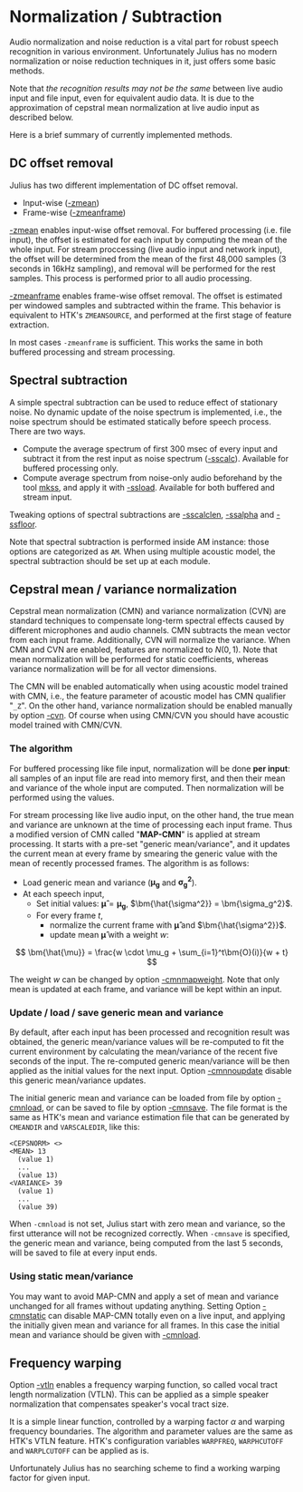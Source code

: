 # Normalization / Subtraction

Audio normalization and noise reduction is a vital part for robust speech
recognition in various environment.  Unfortunately Julius has no modern
normalization or noise reduction techniques in it, just offers some basic methods.

Note that *the recognition results may not be the same* between live audio input
and file input, even for equivalent audio data.  It is due to the approximation
of cepstral mean normalization at live audio input as described below.

Here is a brief summary of currently implemented methods.

## DC offset removal

Julius has two different implementation of DC offset removal.

- Input-wise  ([-zmean](https://github.com/julius-speech/julius/blob/master/julius/Options.md#-zmean--nozmean))
- Frame-wise  ([-zmeanframe](https://github.com/julius-speech/julius/blob/master/julius/Options.md#-zmeanframe--nozmeanframe))

[-zmean](https://github.com/julius-speech/julius/blob/master/julius/Options.md#-zmean--nozmean)
enables input-wise offset removal.  For buffered processing
(i.e. file input), the offset is estimated for each input by computing the mean
of the whole input. For stream proccessing (live audio input and network input), the
offset will be determined from the mean of the first 48,000 samples (3 seconds
in 16kHz sampling), and removal will be performed for the rest samples.  This
process is performed prior to all audio processing.

[-zmeanframe](https://github.com/julius-speech/julius/blob/master/julius/Options.md#-zmeanframe--nozmeanframe)
enables frame-wise offset removal.  The offset is estimated per windowed samples
and subtracted within the frame.  This behavior is equivalent to HTK's
`ZMEANSOURCE`, and performed at the first stage of feature extraction.

In most cases `-zmeanframe` is sufficient. This works the same in both buffered
processing and stream processing.

## Spectral subtraction

A simple spectral subtraction can be used to reduce effect of stationary noise.
No dynamic update of the noise spectrum is implemented, i.e., the noise spectrum should be
estimated statically before speech process.  There are two ways.

- Compute the average spectrum of first 300 msec of every input and subtract it
  from the rest input as noise spectrum
  ([-sscalc](https://github.com/julius-speech/julius/blob/master/julius/Options.md#-sscalc)).
  Available for buffered processing only.
- Compute average spectrum from noise-only audio beforehand by the tool
  [mkss](https://github.com/julius-speech/julius/tree/master/mkss), and apply it
  with
  [-ssload](https://github.com/julius-speech/julius/blob/master/julius/Options.md#-ssload-file).
  Available for both buffered and stream input.

Tweaking options of spectral subtractions are
[-sscalclen](https://github.com/julius-speech/julius/blob/master/julius/Options.md#-sscalclen-msec),
[-ssalpha](https://github.com/julius-speech/julius/blob/master/julius/Options.md#-ssalpha-float)
and
[-ssfloor](https://github.com/julius-speech/julius/blob/master/julius/Options.md#-ssfloor-float).

Note that spectral subtraction is performed inside AM instance: those options are
categorized as `AM`. When using multiple acoustic model, the spectral
subtraction should be set up at each module.

## Cepstral mean / variance normalization

Cepstral mean normalization (CMN) and variance normalization (CVN) are standard
techniques to compensate long-term spectral effects caused by different
microphones and audio channels.  CMN subtracts the mean vector from each input
frame.  Additionally, CVN will normalize the variance.  When CMN and CVN are
enabled, features are normalized to $N(0, 1)$.
Note that mean normalization will be performed for static coefficients, whereas
variance normalization will be for all vector dimensions.

 The CMN will be enabled automatically when using acoustic model trained with
 CMN, i.e., the feature parameter of acoustic model has CMN qualifier "`_Z`".
 On the other hand, variance normalization should be enabled manually by option
 [-cvn](https://github.com/julius-speech/julius/blob/master/julius/Options.md#-cvn).
 Of course when using CMN/CVN you should have acoustic model trained with CMN/CVN.

### The algorithm

For buffered processing like file input, normalization will be done **per
input**: all samples of an input file are read into memory first, and then their
mean and variance of the whole input are computed.  Then normalization will be
performed using the values.

For stream processing like live audio input, on the other hand, the true mean
and variance are unknown at the time of processing each input frame.  Thus a
modified version of CMN called "**MAP-CMN**" is applied at stream processing. It
starts with a pre-set "generic mean/variance", and it updates the current mean
at every frame by smearing the generic value with the mean of recently processed
frames.  The algorithm  is as follows:

- Load generic mean and variance ($\bm{\mu_g}$ and $\bm{\sigma_g^2}$).
- At each speech input,
  - Set initial values:  $\bm{\hat{\mu}} = \bm{\mu_g}$, $\bm{\hat{\sigma^2}} = \bm{\sigma_g^2}$.
  - For every frame $t$,
    - normalize the current frame with $\bm{\hat{\mu}}$ and $\bm{\hat{\sigma^2}}$.
    - update mean $\bm{\hat{\mu}}$ with a weight $w$:

$$
\bm{\hat{\mu}} = \frac{w \cdot \mu_g +  \sum_{i=1}^t\bm{O}(i)}{w + t}
$$

The weight $w$ can be changed by option
[-cmnmapweight](https://github.com/julius-speech/julius/blob/master/julius/Options.md#-cmnmapweight-float).
Note that only mean is updated at each frame, and variance will be kept within
an input.

### Update / load / save generic mean and variance

By default, after each input has been processed and recognition result was
obtained, the generic mean/variance values will be re-computed to fit the
current environment by calculating the mean/variance of the recent five seconds
of the input. The re-computed generic mean/variance will be then applied as the
initial values for the next input.  Option
[-cmnnoupdate](https://github.com/julius-speech/julius/blob/master/julius/Options.md#-cmnupdate--cmnnoupdate)
disable this generic mean/variance updates.

The initial generic mean and variance can be loaded from file by option
[-cmnload](https://github.com/julius-speech/julius/blob/master/julius/Options.md#-cmnload-file),
or can be saved to file by option
[-cmnsave](https://github.com/julius-speech/julius/blob/master/julius/Options.md#-cmnsave-file).
The file format is the same as HTK's mean and variance estimation file that can
be generated by `CMEANDIR` and `VARSCALEDIR`, like this:

```text
<CEPSNORM> <>
<MEAN> 13
  (value 1)
  ...
  (value 13)
<VARIANCE> 39
  (value 1)
  ...
  (value 39)
```

When `-cmnload` is not set, Julius start with zero mean and variance, so the
first utterance will not be recognized correctly.  When `-cmnsave` is specified,
the generic mean and variance, being computed from the last 5 seconds, will be
saved to file at every input ends.

### Using static mean/variance

You may want to avoid MAP-CMN and apply a set of mean and variance unchanged for
all frames without updating anything. Setting Option
[-cmnstatic](https://github.com/julius-speech/julius/blob/master/julius/Options.md#-cmnstatic)
can disable MAP-CMN totally even on a live input, and applying the initially
given mean and variance for all frames.  In this case the initial mean and
variance should be given with
[-cmnload](https://github.com/julius-speech/julius/blob/master/julius/Options.md#-cmnload-file).

## Frequency warping

Option
[-vtln](https://github.com/julius-speech/julius/blob/master/julius/Options.md#-vtln-alpha-lowcut-hicut)
enables a frequency warping function, so called vocal tract length normalization
(VTLN). This can be applied as a simple speaker normalization that compensates
speaker's vocal tract size.

It is a simple linear function, controlled by a warping factor $\alpha$ and
warping frequency boundaries.  The algorithm and parameter values are the same
as HTK's VTLN feature. HTK's configuration variables `WARPFREQ`, `WARPHCUTOFF`
and `WARPLCUTOFF` can be applied as is.

Unfortunately Julius has no searching scheme to find a working warping factor
for given input.
